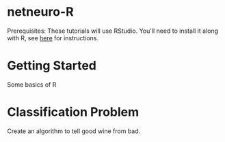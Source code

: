 # netneuro-R

Prerequisites: These tutorials will use RStudio. You'll need to install it along with R, see [here](https://posit.co/download/rstudio-desktop/) for instructions.

# Getting Started
Some basics of R

# Classification Problem
Create an algorithm to tell good wine from bad.

